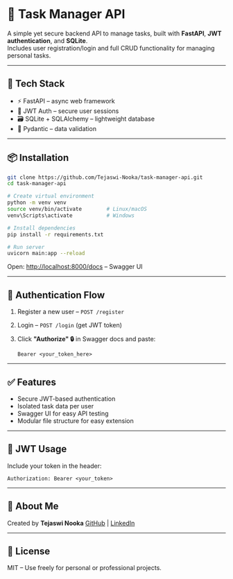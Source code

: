 # 🧠 Task Manager API

A simple yet secure backend API to manage tasks, built with **FastAPI**, **JWT authentication**, and **SQLite**.  
Includes user registration/login and full CRUD functionality for managing personal tasks.

---

## 🚀 Tech Stack

- ⚡ FastAPI – async web framework
- 🔐 JWT Auth – secure user sessions
- 🗃️ SQLite + SQLAlchemy – lightweight database
- 🧾 Pydantic – data validation

---

## 📦 Installation

```bash
git clone https://github.com/Tejaswi-Nooka/task-manager-api.git
cd task-manager-api

# Create virtual environment
python -m venv venv
source venv/bin/activate        # Linux/macOS
venv\Scripts\activate           # Windows

# Install dependencies
pip install -r requirements.txt

# Run server
uvicorn main:app --reload
````

Open: [http://localhost:8000/docs](http://localhost:8000/docs) – Swagger UI

---

## 🔐 Authentication Flow

1. Register a new user – `POST /register`
2. Login – `POST /login` (get JWT token)
3. Click **"Authorize" 🔒** in Swagger docs and paste:

   ```
   Bearer <your_token_here>
   ```

---

## ✅ Features

* Secure JWT-based authentication
* Isolated task data per user
* Swagger UI for easy API testing
* Modular file structure for easy extension

---

## 🧪 JWT Usage

Include your token in the header:

```http
Authorization: Bearer <your_token>
```

---

## 🙋 About Me

Created by **Tejaswi Nooka**
[GitHub](https://github.com/Tejaswi-Nooka) | [LinkedIn](https://www.linkedin.com/in/tejaswin99/)

---

## 📄 License

MIT – Use freely for personal or professional projects.


